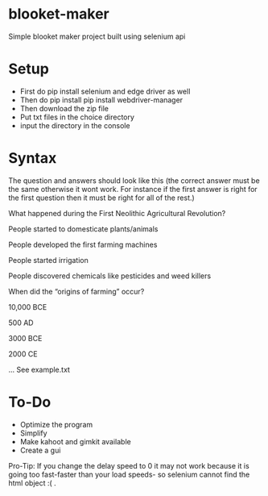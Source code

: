 # blooket-maker
Simple blooket maker project built using selenium api

# Setup

* First do pip install selenium and edge driver as well
* Then do pip install pip install webdriver-manager
* Then download the zip file
* Put txt files in the choice directory
* input the directory in the console
# Syntax
The question and answers should look like this (the correct answer must be the same otherwise it wont work. For instance if the first answer is right for the first question then it must be right for all of the rest.)

 What happened during the First Neolithic Agricultural Revolution?
 
 People started to domesticate plants/animals
 
 People developed the first farming machines
 
 People started irrigation
 
 People discovered chemicals like pesticides and weed killers

 When did the “origins of farming” occur?
 
 10,000 BCE
 
 500 AD
 
 3000 BCE
 
 2000 CE

...
See example.txt
# To-Do

* Optimize the program
* Simplify
* Make kahoot and gimkit available
* Create a gui

Pro-Tip: If you change the delay speed to 0 it may not work because it is going too fast-faster than your load speeds- so selenium cannot find the html object :( .
